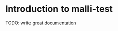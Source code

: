 # Introduction to malli-test

TODO: write [great documentation](http://jacobian.org/writing/what-to-write/)
